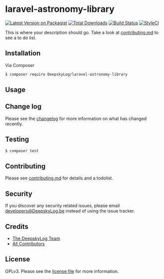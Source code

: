 # laravel-astronomy-library

[![Latest Version on Packagist][ico-version]][link-packagist]
[![Total Downloads][ico-downloads]][link-downloads]
[![Build Status][ico-travis]][link-travis]
[![StyleCI][ico-styleci]][link-styleci]

This is where your description should go. Take a look at [contributing.md](contributing.md) to see a to do list.

## Installation

Via Composer

``` bash
$ composer require DeepskyLog/laravel-astronomy-library
```

## Usage

## Change log

Please see the [changelog](changelog.md) for more information on what has changed recently.

## Testing

``` bash
$ composer test
```

## Contributing

Please see [contributing.md](contributing.md) for details and a todolist.

## Security

If you discover any security related issues, please email developers@DeepskyLog.be instead of using the issue tracker.

## Credits

- [The DeepskyLog Team][link-author]
- [All Contributors][link-contributors]

## License

GPLv3. Please see the [license file](license.md) for more information.

[ico-version]: https://img.shields.io/packagist/v/DeepskyLog/laravel-astronomy-library.svg?style=flat-square
[ico-downloads]: https://img.shields.io/packagist/dt/DeepskyLog/laravel-astronomy-library.svg?style=flat-square
[ico-travis]: https://img.shields.io/travis/DeepskyLog/laravel-astronomy-library/master.svg?style=flat-square
[ico-styleci]: https://styleci.io/repos/12345678/shield

[link-packagist]: https://packagist.org/packages/DeepskyLog/laravel-astronomy-library
[link-downloads]: https://packagist.org/packages/DeepskyLog/laravel-astronomy-library
[link-travis]: https://travis-ci.org/DeepskyLog/laravel-astronomy-library
[link-styleci]: https://styleci.io/repos/12345678
[link-author]: https://github.com/DeepskyLog
[link-contributors]: ../../contributors

